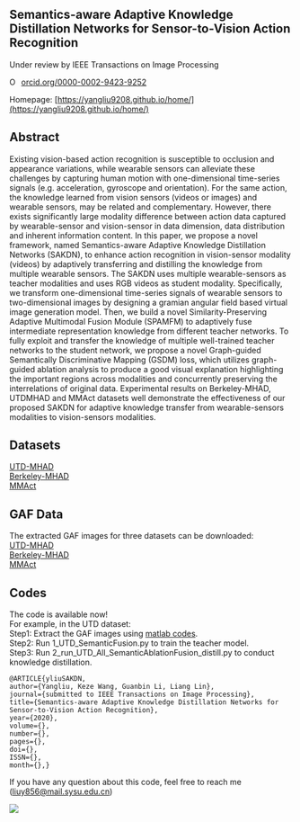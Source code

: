 ## Semantics-aware Adaptive Knowledge Distillation Networks for Sensor-to-Vision Action Recognition
Under review by IEEE Transactions on Image Processing    

<a href="https://orcid.org/0000-0002-9423-9252" target="orcid.widget" rel="noopener noreferrer" style="vertical-align:top;"><img src="https://orcid.org/sites/default/files/images/orcid_16x16.png" style="width:1em;margin-right:.5em;" alt="ORCID iD icon">orcid.org/0000-0002-9423-9252</a>

Homepage: [https://yangliu9208.github.io/home/](https://yangliu9208.github.io/home/)

## Abstract
Existing vision-based action recognition is susceptible to occlusion and appearance variations, while wearable sensors can alleviate these challenges by capturing human motion with one-dimensional time-series signals (e.g. acceleration, gyroscope and orientation). For the same action, the knowledge learned from vision sensors (videos or images) and wearable sensors, may be related and complementary. However, there exists significantly large modality difference between action data captured by wearable-sensor and vision-sensor in data dimension, data distribution and inherent information content. In this paper, we propose a novel framework, named Semantics-aware Adaptive Knowledge Distillation Networks (SAKDN), to enhance action recognition in vision-sensor modality (videos) by adaptively transferring and distilling the knowledge from multiple wearable sensors. The SAKDN uses multiple wearable-sensors as teacher modalities and uses RGB videos as student modality. Specifically, we transform one-dimensional time-series signals of wearable sensors to two-dimensional images by designing a gramian angular field based virtual image generation model. Then, we build a novel Similarity-Preserving Adaptive Multimodal Fusion Module (SPAMFM) to adaptively fuse intermediate representation knowledge from different teacher networks. To fully exploit and transfer the knowledge of multiple well-trained teacher networks to the student network, we propose a novel Graph-guided Semantically Discriminative Mapping (GSDM) loss, which utilizes graph-guided ablation analysis to produce a good visual explanation highlighting the important regions across modalities and concurrently preserving the interrelations of original data. Experimental results on Berkeley-MHAD, UTDMHAD and MMAct datasets well demonstrate the effectiveness of our proposed SAKDN for adaptive knowledge transfer from wearable-sensors modalities to vision-sensors modalities.

## Datasets
[UTD-MHAD](https://personal.utdallas.edu/~kehtar/UTD-MHAD.html)        
[Berkeley-MHAD](https://tele-immersion.citris-uc.org/berkeley_mhad/)           
[MMAct](https://mmact19.github.io/2019/)       

## GAF Data
The extracted GAF images for three datasets can be downloaded:       
[UTD-MHAD](https://drive.google.com/file/d/13Odg9lR5_nT9KWhHC7bczTss1inK6HWN/view?usp=sharing)         
[Berkeley-MHAD](https://drive.google.com/file/d/1vun7yhIXgheiqXcNHtNF0wXVVIQsGa2E/view?usp=sharing)                
[MMAct](https://drive.google.com/file/d/1ze3nlmoxbhD4ShAF4mZ_F5XUhVX6pbCB/view?usp=sharing)        

## Codes 
The code is available now!        
For example, in the UTD dataset:            
Step1: Extract the GAF images using [matlab codes](https://github.com/YangLiu9208/SAKDN/tree/master/GAF).      
Step2: Run 1_UTD_SemanticFusion.py to train the teacher model.     
Step3: Run 2_run_UTD_All_SemanticAblationFusion_distill.py to conduct knowledge distillation.     

```
@ARTICLE{yliuSAKDN, 
author={Yangliu, Keze Wang, Guanbin Li, Liang Lin}, 
journal={submitted to IEEE Transactions on Image Processing}, 
title={Semantics-aware Adaptive Knowledge Distillation Networks for Sensor-to-Vision Action Recognition}, 
year={2020}, 
volume={}, 
number={}, 
pages={}, 
doi={}, 
ISSN={}, 
month={},}
``` 
If you have any question about this code, feel free to reach me (liuy856@mail.sysu.edu.cn)    

<a href='https://clustrmaps.com/site/1bh5h'  title='Visit tracker'><img src='//clustrmaps.com/map_v2.png?cl=ffffff&w=300&t=tt&d=rEGnUZZ2AnmvIC2ViXmRADdvKsR85sJXAnNFD6f6ek8'/></a>
